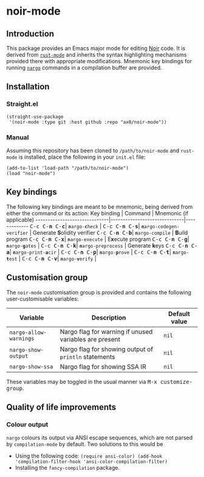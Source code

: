 # noir-mode
## Introduction
This package provides an Emacs major mode for editing [Noir](https://noir-lang.org/) code. It is derived from [`rust-mode`](https://github.com/rust-lang/rust-mode) and inherits the syntax highlighting mechanisms provided there with appropriate modifications. Mnemonic key bindings for running [`nargo`](https://noir-lang.org/getting_started/nargo/nargo_installation) commands in a compilation buffer are provided.
## Installation
### Straight.el
```
(straight-use-package
 '(noir-mode :type git :host github :repo "ax0/noir-mode"))
```
### Manual
Assuming this repository has been cloned to `/path/to/noir-mode` and `rust-mode` is installed, place the following in your `init.el` file:
```
(add-to-list 'load-path "/path/to/noir-mode")
(load "noir-mode")
```
## Key bindings
The following key bindings are meant to be mnemonic, being derived from either the command or its action:
Key binding           |   Command                    | Mnemonic (if applicable)
------------------------------|------------------------------|-------------
<kbd>C-c C-**n** C-**c**</kbd>| <code><b>n</b>argo-<b>c</b>heck</code>        |
<kbd>C-c C-**n** C-**s**</kbd>| <code><b>n</b>argo-codegen-verifier</code> | Generate **S**olidity verifier
<kbd>C-c C-**n** C-**b**</kbd>| <code><b>n</b>argo-compile</code>			 | **B**uild program
<kbd>C-c C-**n** C-**x**</kbd>| <code><b>n</b>argo-execute</code>			 | E**x**ecute program
<kbd>C-c C-**n** C-**g**</kbd>| <code><b>n</b>argo-<b>g</b>ates</code>		 |
<kbd>C-c C-**n** C-**k**</kbd>| <code><b>n</b>argo-preprocess</code>		 | Generate **k**eys
<kbd>C-c C-**n** C-**a**</kbd>| <code><b>n</b>argo-print-<b>a</b>cir</code>	|
<kbd>C-c C-**n** C-**p**</kbd>| <code><b>n</b>argo-<b>p</b>rove</code>		|
<kbd>C-c C-**n** C-**t**</kbd>| <code><b>n</b>argo-<b>t</b>est</code>		 |
<kbd>C-c C-**n** C-**v**</kbd>| <code><b>n</b>argo-<b>v</b>erify</code>		 |

## Customisation group
The `noir-mode` customisation group is provided and contains the following user-customisable variables:

Variable | Description| Default value
---------|------------|----------
`nargo-allow-warnings` | Nargo flag for warning if unused variables are present| `nil`
`nargo-show-output` | Nargo flag for showing output of `println` statements | `nil`
`nargo-show-ssa` | Nargo flag for showing SSA IR | `nil`

These variables may be toggled in the usual manner via <kbd>M-x customize-group</kbd>.

## Quality of life improvements
### Colour output
`nargo` colours its output via ANSI escape sequences, which are not parsed by `compilation-mode` by default. Two solutions to this would be
- Using the following code:
	  ```
(require ansi-color)
(add-hook 'compilation-filter-hook 'ansi-color-compilation-filter)
	  ```
- Installing the `fancy-compilation` package.

